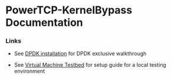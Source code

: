 # PowerTCP-KernelBypass Documentation

### Links

 - See [DPDK installation](./dpdk-installation.md) for DPDK exclusive walkthrough

 - See [Virtual Machine Testbed](./vm-tesbed/) for setup guide for a local testing environment

